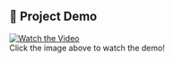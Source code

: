 ## 🎥 Project Demo  
[![Watch the Video](https://img.youtube.com/vi/VIDEO_ID/maxresdefault.jpg)](https://drive.google.com/file/d/1vuFzei0DcZdBd225uh6i_EYCgpW8Hqd6/view?usp=sharing)  
Click the image above to watch the demo!  
